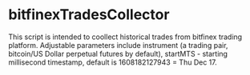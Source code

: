 # bitfinexTradesCollector

This script is intended to coollect historical trades from bitfinex trading platform.
Adjustable parameters include instrument (a trading pair, bitcoin/US Dollar perpetual futures by default), 
startMTS - starting millisecond timestamp, default is 1608182127943 = Thu Dec 17.


